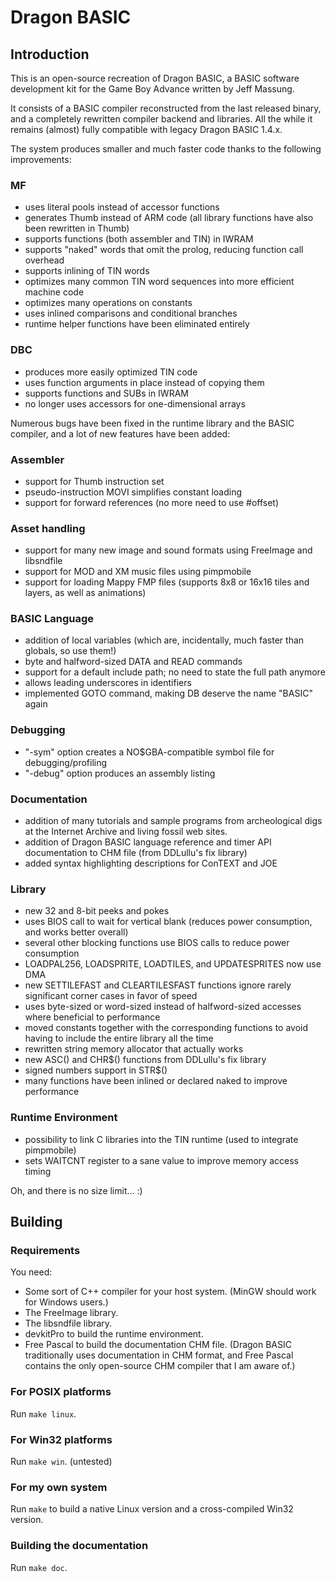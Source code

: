 # Dragon BASIC

## Introduction

This is an open-source recreation of Dragon BASIC, a BASIC software
development kit for the Game Boy Advance written by Jeff Massung.

It consists of a BASIC compiler reconstructed from the last released binary,
and a completely rewritten compiler backend and libraries.  All the while it
remains (almost) fully compatible with legacy Dragon BASIC 1.4.x.

The system produces smaller and much faster code thanks to the following
improvements:

### MF

- uses literal pools instead of accessor functions
- generates Thumb instead of ARM code (all library functions have also been
  rewritten in Thumb)
- supports functions (both assembler and TIN) in IWRAM
- supports "naked" words that omit the prolog, reducing function call
  overhead
- supports inlining of TIN words
- optimizes many common TIN word sequences into more efficient machine code
- optimizes many operations on constants
- uses inlined comparisons and conditional branches
- runtime helper functions have been eliminated entirely

### DBC

- produces more easily optimized TIN code
- uses function arguments in place instead of copying them
- supports functions and SUBs in IWRAM
- no longer uses accessors for one-dimensional arrays


Numerous bugs have been fixed in the runtime library and the BASIC compiler,
and a lot of new features have been added:

### Assembler

- support for Thumb instruction set
- pseudo-instruction MOVI simplifies constant loading
- support for forward references (no more need to use #offset)

### Asset handling

- support for many new image and sound formats using FreeImage and
  libsndfile
- support for MOD and XM music files using pimpmobile
- support for loading Mappy FMP files (supports 8x8 or 16x16 tiles and
  layers, as well as animations)

### BASIC Language

- addition of local variables (which are, incidentally, much faster than
  globals, so use them!)
- byte and halfword-sized DATA and READ commands
- support for a default include path; no need to state the full path anymore
- allows leading underscores in identifiers
- implemented GOTO command, making DB deserve the name "BASIC" again

### Debugging

- "-sym" option creates a NO$GBA-compatible symbol file for
  debugging/profiling
- "-debug" option produces an assembly listing

### Documentation

- addition of many tutorials and sample programs from archeological digs at
  the Internet Archive and living fossil web sites.
- addition of Dragon BASIC language reference and timer API documentation to
  CHM file (from DDLullu's fix library)
- added syntax highlighting descriptions for ConTEXT and JOE

### Library

- new 32 and 8-bit peeks and pokes
- uses BIOS call to wait for vertical blank (reduces power consumption, and
  works better overall)
- several other blocking functions use BIOS calls to reduce power
  consumption
- LOADPAL256, LOADSPRITE, LOADTILES, and UPDATESPRITES now use DMA
- new SETTILEFAST and CLEARTILESFAST functions ignore rarely significant
  corner cases in favor of speed
- uses byte-sized or word-sized instead of halfword-sized accesses where
  beneficial to performance
- moved constants together with the corresponding functions to avoid having
  to include the entire library all the time
- rewritten string memory allocator that actually works
- new ASC() and CHR$() functions from DDLullu's fix library
- signed numbers support in STR$()
- many functions have been inlined or declared naked to improve performance

### Runtime Environment

- possibility to link C libraries into the TIN runtime (used to integrate
  pimpmobile)
- sets WAITCNT register to a sane value to improve memory access timing


Oh, and there is no size limit... :)

## Building

### Requirements

You need:

- Some sort of C++ compiler for your host system. (MinGW should work for
  Windows users.)
- The FreeImage library.
- The libsndfile library.
- devkitPro to build the runtime environment.
- Free Pascal to build the documentation CHM file. (Dragon BASIC
  traditionally uses documentation in CHM format, and Free Pascal contains
  the only open-source CHM compiler that I am aware of.)

### For POSIX platforms

Run `make linux`.

### For Win32 platforms

Run `make win`. (untested)

### For my own system

Run `make` to build a native Linux version and a cross-compiled Win32
version.

### Building the documentation

Run `make doc`.
